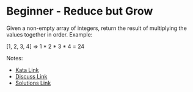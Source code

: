 # Beginner - Reduce but Grow

Given a non-empty array of integers, return the result of multiplying the values together in order. Example:

[1, 2, 3, 4] => 1 * 2 * 3 * 4 = 24

Notes:

- [Kata Link](https://www.codewars.com/kata/57f780909f7e8e3183000078)
- [Discuss Link](https://www.codewars.com/kata/57f780909f7e8e3183000078/discuss)
- [Solutions Link](https://www.codewars.com/kata/57f780909f7e8e3183000078/solutions)
